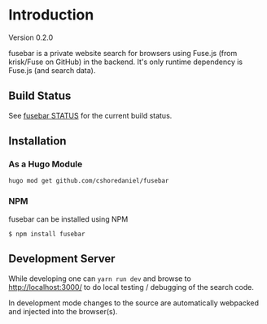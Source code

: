 
# Introduction

Version 0.2.0

fusebar is a private website search for browsers using Fuse.js
(from krisk/Fuse on GitHub) in the backend. It's only runtime dependency
is Fuse.js (and search data).

## Build Status

See [fusebar
STATUS](https://github.com/cshoredaniel/fusebar/blob/master/STATUS.md)
for the current build status.

## Installation

### As a Hugo Module

```shell
hugo mod get github.com/cshoredaniel/fusebar
```

### NPM

fusebar can be installed using NPM

```shell
$ npm install fusebar
```

## Development Server

While developing one can ``yarn run dev`` and browse to
<http://localhost:3000/> to do local testing / debugging of
the search code.

In development mode changes to the source are automatically webpacked
and injected into the browser(s).
